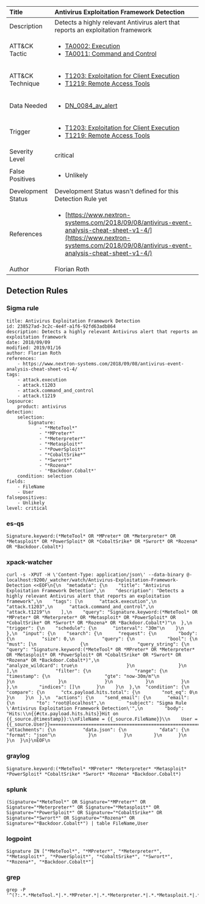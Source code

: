 | Title                | Antivirus Exploitation Framework Detection                                                                                                                                                 |
|:---------------------|:------------------------------------------------------------------------------------------------------------------------------------------------------------|
| Description          | Detects a highly relevant Antivirus alert that reports an exploitation framework                                                                                                                                           |
| ATT&amp;CK Tactic    |  <ul><li>[TA0002: Execution](https://attack.mitre.org/tactics/TA0002)</li><li>[TA0011: Command and Control](https://attack.mitre.org/tactics/TA0011)</li></ul>  |
| ATT&amp;CK Technique | <ul><li>[T1203: Exploitation for Client Execution](https://attack.mitre.org/techniques/T1203)</li><li>[T1219: Remote Access Tools](https://attack.mitre.org/techniques/T1219)</li></ul>  |
| Data Needed          | <ul><li>[DN_0084_av_alert](../Data_Needed/DN_0084_av_alert.md)</li></ul>  |
| Trigger              | <ul><li>[T1203: Exploitation for Client Execution](../Triggers/T1203.md)</li><li>[T1219: Remote Access Tools](../Triggers/T1219.md)</li></ul>  |
| Severity Level       | critical |
| False Positives      | <ul><li>Unlikely</li></ul>  |
| Development Status   |  Development Status wasn't defined for this Detection Rule yet  |
| References           | <ul><li>[https://www.nextron-systems.com/2018/09/08/antivirus-event-analysis-cheat-sheet-v1-4/](https://www.nextron-systems.com/2018/09/08/antivirus-event-analysis-cheat-sheet-v1-4/)</li></ul>  |
| Author               | Florian Roth |


## Detection Rules

### Sigma rule

```
title: Antivirus Exploitation Framework Detection
id: 238527ad-3c2c-4e4f-a1f6-92fd63adb864
description: Detects a highly relevant Antivirus alert that reports an exploitation framework
date: 2018/09/09
modified: 2019/01/16
author: Florian Roth
references:
    - https://www.nextron-systems.com/2018/09/08/antivirus-event-analysis-cheat-sheet-v1-4/
tags:
    - attack.execution
    - attack.t1203
    - attack.command_and_control
    - attack.t1219
logsource:
    product: antivirus
detection:
    selection:
        Signature: 
            - "*MeteTool*"
            - "*MPreter*"
            - "*Meterpreter*"
            - "*Metasploit*"
            - "*PowerSploit*"
            - "*CobaltSrike*"
            - "*Swrort*"
            - "*Rozena*"
            - '*Backdoor.Cobalt*'
    condition: selection
fields:
    - FileName
    - User
falsepositives:
    - Unlikely
level: critical

```





### es-qs
    
```
Signature.keyword:(*MeteTool* OR *MPreter* OR *Meterpreter* OR *Metasploit* OR *PowerSploit* OR *CobaltSrike* OR *Swrort* OR *Rozena* OR *Backdoor.Cobalt*)
```


### xpack-watcher
    
```
curl -s -XPUT -H \'Content-Type: application/json\' --data-binary @- localhost:9200/_watcher/watch/Antivirus-Exploitation-Framework-Detection <<EOF\n{\n  "metadata": {\n    "title": "Antivirus Exploitation Framework Detection",\n    "description": "Detects a highly relevant Antivirus alert that reports an exploitation framework",\n    "tags": [\n      "attack.execution",\n      "attack.t1203",\n      "attack.command_and_control",\n      "attack.t1219"\n    ],\n    "query": "Signature.keyword:(*MeteTool* OR *MPreter* OR *Meterpreter* OR *Metasploit* OR *PowerSploit* OR *CobaltSrike* OR *Swrort* OR *Rozena* OR *Backdoor.Cobalt*)"\n  },\n  "trigger": {\n    "schedule": {\n      "interval": "30m"\n    }\n  },\n  "input": {\n    "search": {\n      "request": {\n        "body": {\n          "size": 0,\n          "query": {\n            "bool": {\n              "must": [\n                {\n                  "query_string": {\n                    "query": "Signature.keyword:(*MeteTool* OR *MPreter* OR *Meterpreter* OR *Metasploit* OR *PowerSploit* OR *CobaltSrike* OR *Swrort* OR *Rozena* OR *Backdoor.Cobalt*)",\n                    "analyze_wildcard": true\n                  }\n                }\n              ],\n              "filter": {\n                "range": {\n                  "timestamp": {\n                    "gte": "now-30m/m"\n                  }\n                }\n              }\n            }\n          }\n        },\n        "indices": []\n      }\n    }\n  },\n  "condition": {\n    "compare": {\n      "ctx.payload.hits.total": {\n        "not_eq": 0\n      }\n    }\n  },\n  "actions": {\n    "send_email": {\n      "email": {\n        "to": "root@localhost",\n        "subject": "Sigma Rule \'Antivirus Exploitation Framework Detection\'",\n        "body": "Hits:\\n{{#ctx.payload.hits.hits}}Hit on {{_source.@timestamp}}:\\nFileName = {{_source.FileName}}\\n    User = {{_source.User}}================================================================================\\n{{/ctx.payload.hits.hits}}",\n        "attachments": {\n          "data.json": {\n            "data": {\n              "format": "json"\n            }\n          }\n        }\n      }\n    }\n  }\n}\nEOF\n
```


### graylog
    
```
Signature.keyword:(*MeteTool* *MPreter* *Meterpreter* *Metasploit* *PowerSploit* *CobaltSrike* *Swrort* *Rozena* *Backdoor.Cobalt*)
```


### splunk
    
```
(Signature="*MeteTool*" OR Signature="*MPreter*" OR Signature="*Meterpreter*" OR Signature="*Metasploit*" OR Signature="*PowerSploit*" OR Signature="*CobaltSrike*" OR Signature="*Swrort*" OR Signature="*Rozena*" OR Signature="*Backdoor.Cobalt*") | table FileName,User
```


### logpoint
    
```
Signature IN ["*MeteTool*", "*MPreter*", "*Meterpreter*", "*Metasploit*", "*PowerSploit*", "*CobaltSrike*", "*Swrort*", "*Rozena*", "*Backdoor.Cobalt*"]
```


### grep
    
```
grep -P '^(?:.*.*MeteTool.*|.*.*MPreter.*|.*.*Meterpreter.*|.*.*Metasploit.*|.*.*PowerSploit.*|.*.*CobaltSrike.*|.*.*Swrort.*|.*.*Rozena.*|.*.*Backdoor\\.Cobalt.*)'
```



